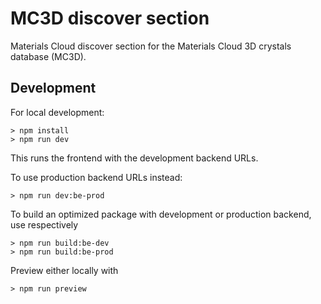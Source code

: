 # MC3D discover section

Materials Cloud discover section for the Materials Cloud 3D crystals database (MC3D).

## Development

For local development:

```
> npm install
> npm run dev
```

This runs the frontend with the development backend URLs.

To use production backend URLs instead:

```
> npm run dev:be-prod
```

To build an optimized package with development or production backend, use respectively

```
> npm run build:be-dev
> npm run build:be-prod
```

Preview either locally with

```
> npm run preview
```
